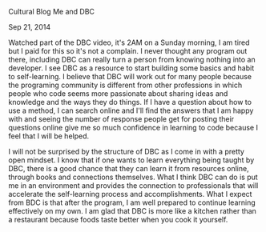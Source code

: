 Cultural Blog
Me and DBC

Sep 21, 2014

Watched part of the DBC video, it's 2AM on a Sunday morning, I am tired but I paid for this so it's not a complain. I never thought any program out there, including DBC can really turn a person from knowing nothing into an developer. I see DBC as a resource to start building some basics and habit to self-learning. I believe that DBC will work out for many people because the programing community is different from other professions in which people who code seems more passionate about sharing ideas and knowledge and the ways they do things. If I have a question about how to use a method, I can search online and I'll find the answers that I am happy with and seeing the number of response people get for posting their questions online give me so much confidence in learning to code because I feel that I will be helped. 

I will not be surprised by the structure of DBC as I come in with a pretty open mindset. I know that if one wants to learn everything being taught by DBC, there is a good chance that they can learn it from resources online, through books and connections themselves. What I think DBC can do is put me in an environment and provides the connection to professionals that will accelerate the self-learning process and accomplishments. What I expect from BDC is that after the program, I am well prepared to continue learning effectively on my own. I am glad that DBC is more like a kitchen rather than a restaurant because foods taste better when you cook it yourself.   
